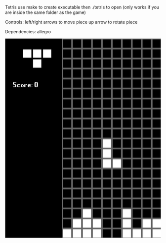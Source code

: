 Tetris
use make to create executable then ./tetris to open
(only works if you are inside the same folder as the game)

Controls:
left/right arrows to move piece
up arrow to rotate piece

Dependencies:
allegro

![](screenshot.png)
